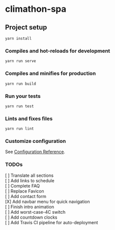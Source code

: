 # climathon-spa

## Project setup
```
yarn install
```

### Compiles and hot-reloads for development
```
yarn run serve
```

### Compiles and minifies for production
```
yarn run build
```

### Run your tests
```
yarn run test
```

### Lints and fixes files
```
yarn run lint
```

### Customize configuration
See [Configuration Reference](https://cli.vuejs.org/config/).

### TODOs
[ ] Translate all sections  
[ ] Add links to schedule  
[ ] Complete FAQ  
[ ] Replace Favicon  
[ ] Add contact form  
[X] Add navbar menu for quick navigation  
[ ] Finish intro animation  
[ ] Add worst-case-4C switch  
[ ] Add countdown clocks  
[ ] Add Travis CI pipeline for auto-deployment  
